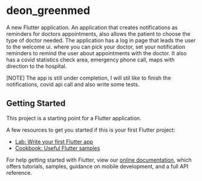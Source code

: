 # deon_greenmed

A new Flutter application.
An application that creates notifications as reminders for doctors appointments, also allows the patient to choose the type of doctor needed. 
The application has a log in page that leads the user to the welcome ui. where you can pick your doctor, set your notification reminders to remind the user about 
appointments with the doctor. 
It also has a covid statistics check area, emergency phone call, maps with direction to the hospital.

[NOTE]
The app is still under completion, I will stil like to finish the notifications, covid api call and also write some tests.

## Getting Started

This project is a starting point for a Flutter application.

A few resources to get you started if this is your first Flutter project:

- [Lab: Write your first Flutter app](https://flutter.dev/docs/get-started/codelab)
- [Cookbook: Useful Flutter samples](https://flutter.dev/docs/cookbook)

For help getting started with Flutter, view our
[online documentation](https://flutter.dev/docs), which offers tutorials,
samples, guidance on mobile development, and a full API reference.
